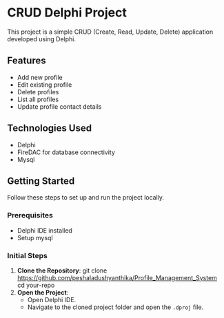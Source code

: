 # CRUD Delphi Project

This project is a simple CRUD (Create, Read, Update, Delete) application developed using Delphi.

## Features

- Add new profile
- Edit existing profile
- Delete profiles
- List all profiles
- Update profile contact details

## Technologies Used

- Delphi
- FireDAC for database connectivity
- Mysql

## Getting Started

Follow these steps to set up and run the project locally.

### Prerequisites

- Delphi IDE installed
- Setup mysql

### Initial Steps

1. **Clone the Repository**:
    git clone  https://github.com/peshaladushyanthika/Profile_Management_System
    cd your-repo
2. **Open the Project**:
    - Open Delphi IDE.
    - Navigate to the cloned project folder and open the `.dproj` file.
